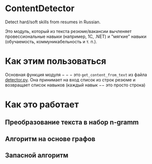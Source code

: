 # ContentDetector


Detect hard/soft skills from resumes in Russian.

Это модуль, который из текста резюме/вакансии вычленяет провессиональные навыки (например, 1C, .NET) и "мягкие" навыки (обучаемость, коммуникабельность и т. п.).

# Как этим пользоваться

Основная функция модуля $---$ это ```get_content_from_text``` из файла [detector.py](https://github.com/PasaOpasen/ContentDetector/blob/master/content_detector/detector.py). Она принимает на вход список из строк резюме и возвращает список навыков (каждый навык $--$ это просто строка)

# Как это работает


## Преобразование текста в набор n-gramm

## Алгоритм на основе графов

## Запасной алгоритм




